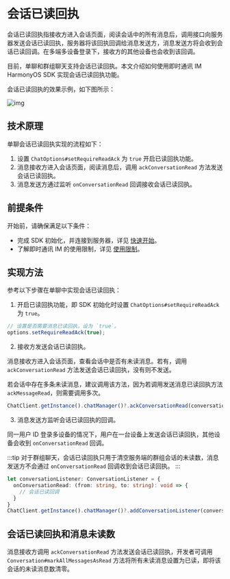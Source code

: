 # 会话已读回执

会话已读回执指接收方进入会话页面，阅读会话中的所有消息后，调用接口向服务器发送会话已读回执，服务器将该回执回调给消息发送方，消息发送方将会收到会话已读回调。在多端多设备登录下，接收方的其他设备也会收到该回调。

目前，单聊和群组聊天支持会话已读回执。本文介绍如何使用即时通讯 IM HarmonyOS SDK 实现会话已读回执功能。

会话已读回执的效果示例，如下图所示：

![img](/images/uikit/chatuikit/feature/conversation/conversation_read.png) 

## 技术原理

 单聊会话已读回执实现的流程如下：

  1. 设置 `ChatOptions#setRequireReadAck` 为 `true` 开启已读回执功能。
  2. 消息接收方进入会话页面，阅读消息后，调用 `ackConversationRead` 方法发送会话已读回执。
  3. 消息发送方通过监听 `onConversationRead` 回调接收会话已读回执。

## 前提条件

开始前，请确保满足以下条件：

- 完成 SDK 初始化，并连接到服务器，详见 [快速开始](quickstart.html)。
- 了解即时通讯 IM 的使用限制，详见 [使用限制](limitation.html)。

 ## 实现方法

 参考以下步骤在单聊中实现会话已读回执：

 1. 开启已读回执功能，即 SDK 初始化时设置 `ChatOptions#setRequireReadAck` 为 `true`。

 ```typescript
// 设置是否需要消息已读回执，设为 `true`。
options.setRequireReadAck(true);
 ```

 2. 接收方发送会话已读回执。

消息接收方进入会话页面，查看会话中是否有未读消息。若有，调用 `ackConversationRead` 方法发送会话已读回执，没有则不发送。

若会话中存在多条未读消息，建议调用该方法，因为若调用发送消息已读回执方法 `ackMessageRead`，则需要调用多次。

```typescript
ChatClient.getInstance().chatManager()?.ackConversationRead(conversationId);
```

3. 消息发送方监听会话已读回执的回调。

同一用户 ID 登录多设备的情况下，用户在一台设备上发送会话已读回执，其他设备会收到 `onConversationRead` 回调。

:::tip
对于群组聊天，会话已读回执只用于清空服务端的群组会话的未读数，消息发送方不会通过 `onConversationRead` 回调收到会话已读回执。
:::

```typescript
let conversationListener: ConversationListener = {
  onConversationRead: (from: string, to: string): void => {
    // 会话已读回调
  }
}
ChatClient.getInstance().chatManager()?.addConversationListener(conversationListener);
```

## 会话已读回执和消息未读数

消息接收方调用 `ackConversationRead` 方法发送会话已读回执，开发者可调用 `Conversation#markAllMessagesAsRead` 方法将所有未读消息设置为已读，即将该会话的未读消息数清零。

